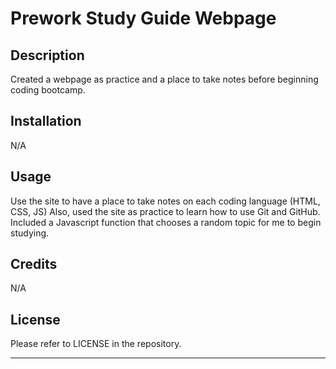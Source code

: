 # Prework Study Guide Webpage

## Description

Created a webpage as practice and a place to take notes before beginning coding bootcamp. 

## Installation

N/A

## Usage

Use the site to have a place to take notes on each coding language (HTML, CSS, JS) Also, used the site as practice to learn how to use Git and GitHub. 
Included a Javascript function that chooses a random topic for me to begin studying. 

## Credits

N/A

## License

Please refer to LICENSE in the repository. 

---

